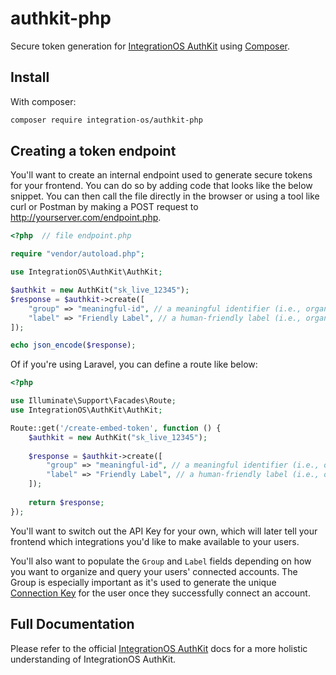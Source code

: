 # authkit-php

Secure token generation for [IntegrationOS AuthKit](https://docs.integrationos.com/docs/authkit)
using [Composer](https://getcomposer.org/).

## Install

With composer:

```bash
composer require integration-os/authkit-php 
```

## Creating a token endpoint

You'll want to create an internal endpoint used to generate secure tokens for your frontend. You can do so by
adding code that looks like the below snippet. You can then call the file directly in the browser or using a tool like
curl or Postman by making a POST request to http://yourserver.com/endpoint.php.

```php
<?php  // file endpoint.php

require "vendor/autoload.php";

use IntegrationOS\AuthKit\AuthKit;

$authkit = new AuthKit("sk_live_12345");
$response = $authkit->create([
	"group" => "meaningful-id", // a meaningful identifier (i.e., organizationId)
	"label" => "Friendly Label", // a human-friendly label (i.e., organizationName)
]);

echo json_encode($response);
```

Of if you're using Laravel, you can define a route like below:

```php
<?php

use Illuminate\Support\Facades\Route;
use IntegrationOS\AuthKit\AuthKit;

Route::get('/create-embed-token', function () {
    $authkit = new AuthKit("sk_live_12345");
	
    $response = $authkit->create([
        "group" => "meaningful-id", // a meaningful identifier (i.e., organizationId)
        "label" => "Friendly Label", // a human-friendly label (i.e., organizationName)
    ]);
    
    return $response;
});
```

You'll want to switch out the API Key for your own, which will later tell your frontend which integrations you'd like to
make available to your users.

You'll also want to populate the `Group` and `Label` fields depending on how you want to organize and query your users'
connected accounts. The Group is especially important as it's used to generate the
unique [Connection Key](https://docs.integrationos.com/docs/setup) for the user once they successfully connect an
account.

## Full Documentation

Please refer to the official [IntegrationOS AuthKit](https://docs.integrationos.com/docs/authkit) docs for a more
holistic understanding of IntegrationOS AuthKit.